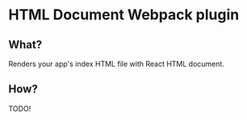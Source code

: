 # HTML Document Webpack plugin

## What?

Renders your app's index HTML file with React HTML document.

## How?

TODO!

